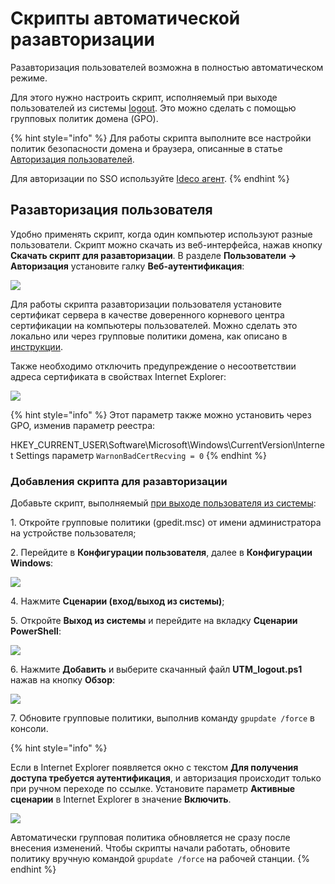 # Скрипты автоматической разавторизации

Разавторизация пользователей возможна в полностью автоматическом режиме.

Для этого нужно настроить скрипт, исполняемый при выходе пользователей из системы [logout](https://docs.microsoft.com/en-us/previous-versions/windows/it-pro/windows-server-2008-R2-and-2008/cc753583\(v=ws.11\)?redirectedfrom=MSDN). Это можно сделать с помощью групповых политик домена (GPO).

{% hint style="info" %}
Для работы скрипта выполните все настройки политик безопасности домена и браузера, описанные в статье [Авторизация пользователей](active-directory-user-authorization.md).

Для авторизации по SSO используйте [Ideco агент](../ideco-agent.md).
{% endhint %}

## Разавторизация пользователя

Удобно применять скрипт, когда один компьютер используют разные пользователи. Cкрипт можно скачать из веб-интерфейса, нажав кнопку **Скачать скрипт для разавторизации**. В разделе **Пользователи -> Авторизация** установите галку **Веб-аутентификация**:

![](../../../.gitbook/assets/auto-de-authorization-script.gif)

Для работы скрипта разавторизации пользователя установите сертификат сервера в качестве доверенного корневого центра сертификации на компьютеры пользователей. Можно сделать это локально или через групповые политики домена, как описано в [инструкции](../../access-rules/content-filter/filtering-https-traffic.md#dobavlenie-sertifikata-cherez-politiki-domena-microsoft-active-directory).

Также необходимо отключить предупреждение о несоответствии адреса сертификата в свойствах Internet Explorer:

![](../../../.gitbook/assets/auto-de-authorization-script1.png)

{% hint style="info" %}
Этот параметр также можно установить через GPO, изменив параметр реестра:

HKEY\_CURRENT\_USER\Software\Microsoft\Windows\CurrentVersion\Internet Settings параметр `WarnonBadCertRecving = 0`
{% endhint %}

### Добавления скрипта для разавторизации

Добавьте скрипт, выполняемый [при выходе пользователя из системы](https://docs.microsoft.com/en-us/previous-versions/windows/it-pro/windows-server-2008-R2-and-2008/cc753583\(v=ws.11\)?redirectedfrom=MSDN):

1\. Откройте групповые политики (gpedit.msc) от имени администратора на устройстве пользователя;

2\. Перейдите в **Конфигурации пользователя**, далее в **Конфигурации Windows**:

![](../../../.gitbook/assets/auto-de-authorization-script2.png)

4\. Нажмите **Сценарии (вход/выход из системы)**;

5\. Откройте **Выход из системы** и перейдите на вкладку **Сценарии PowerShell**:

![](../../../.gitbook/assets/auto-de-authorization-script3.png)

6\. Нажмите **Добавить** и выберите скачанный файл **UTM_logout.ps1** нажав на кнопку **Обзор**:

![](../../../.gitbook/assets/auto-de-authorization-script4.png)

7\. Обновите групповые политики, выполнив команду `gpupdate /force` в консоли.

{% hint style="info" %}

Если в Internet Explorer появляется окно с текстом **Для получения доступа требуется аутентификация**, и авторизация происходит только при ручном переходе по ссылке. Установите параметр **Активные сценарии** в Internet Explorer в значение **Включить**.

![](../../../.gitbook/assets/auto-de-authorization-script5.jpg)

Автоматически групповая политика обновляется не сразу после внесения изменений. Чтобы скрипты начали работать, обновите политику вручную командой `gpupdate /force` на рабочей станции.
{% endhint %}